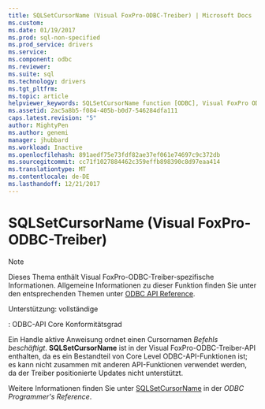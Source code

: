 ```yaml
---
title: SQLSetCursorName (Visual FoxPro-ODBC-Treiber) | Microsoft Docs
ms.custom: 
ms.date: 01/19/2017
ms.prod: sql-non-specified
ms.prod_service: drivers
ms.service: 
ms.component: odbc
ms.reviewer: 
ms.suite: sql
ms.technology: drivers
ms.tgt_pltfrm: 
ms.topic: article
helpviewer_keywords: SQLSetCursorName function [ODBC], Visual FoxPro ODBC Driver
ms.assetid: 2ac5a8b5-f084-405b-b0d7-546284dfa111
caps.latest.revision: "5"
author: MightyPen
ms.author: genemi
manager: jhubbard
ms.workload: Inactive
ms.openlocfilehash: 891aedf75e73fdf82ae37ef061e74697c9c372db
ms.sourcegitcommit: cc71f1027884462c359effb898390c8d97eaa414
ms.translationtype: MT
ms.contentlocale: de-DE
ms.lasthandoff: 12/21/2017
---
```

# <a name="sqlsetcursorname-visual-foxpro-odbc-driver"></a>SQLSetCursorName (Visual FoxPro-ODBC-Treiber)
> [!NOTE]  
>  Dieses Thema enthält Visual FoxPro-ODBC-Treiber-spezifische Informationen. Allgemeine Informationen zu dieser Funktion finden Sie unter den entsprechenden Themen unter [ODBC API Reference](../../odbc/reference/syntax/odbc-api-reference.md).  
  
 Unterstützung: vollständige  
  
 : ODBC-API Core Konformitätsgrad  
  
 Ein Handle aktive Anweisung ordnet einen Cursornamen *Befehls beschäftigt*. **SQLSetCursorName** ist in der Visual FoxPro-ODBC-Treiber-API enthalten, da es ein Bestandteil von Core Level ODBC-API-Funktionen ist; es kann nicht zusammen mit anderen API-Funktionen verwendet werden, da der Treiber positionierte Updates nicht unterstützt.  
  
 Weitere Informationen finden Sie unter [SQLSetCursorName](../../odbc/reference/syntax/sqlsetcursorname-function.md) in der *ODBC Programmer's Reference*.
